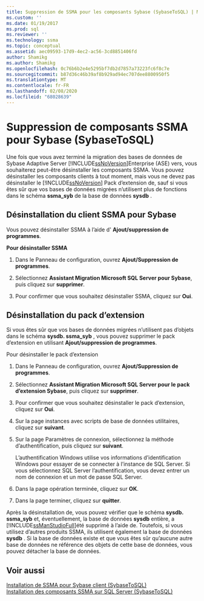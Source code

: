 ```yaml
---
title: Suppression de SSMA pour les composants Sybase (SybaseToSQL) | Microsoft Docs
ms.custom: ''
ms.date: 01/19/2017
ms.prod: sql
ms.reviewer: ''
ms.technology: ssma
ms.topic: conceptual
ms.assetid: aec09593-17d9-4ec2-ac56-3cd8851406fd
author: Shamikg
ms.author: Shamikg
ms.openlocfilehash: 0c76b6b2e4e5295bf7db2d7857a73223fc6f8c7e
ms.sourcegitcommit: b87d36c46b39af8b929ad94ec707dee8800950f5
ms.translationtype: MT
ms.contentlocale: fr-FR
ms.lasthandoff: 02/08/2020
ms.locfileid: "68028639"
---
```

# <a name="removing-ssma-for-sybase-components-sybasetosql"></a>Suppression de composants SSMA pour Sybase (SybaseToSQL)
Une fois que vous avez terminé la migration des bases de données de Sybase Adaptive Server [!INCLUDE[ssNoVersion](../../includes/ssnoversion-md.md)]Enterprise (ASE) vers, vous souhaiterez peut-être désinstaller les composants SSMA. Vous pouvez désinstaller les composants clients à tout moment, mais vous ne devez pas désinstaller le [!INCLUDE[ssNoVersion](../../includes/ssnoversion-md.md)] Pack d’extension de, sauf si vous êtes sûr que vos bases de données migrées n’utilisent plus de fonctions dans le schéma **ssma_syb** de la base de données **sysdb** .  
  
## <a name="uninstalling-the-ssma-for-sybase-client"></a>Désinstallation du client SSMA pour Sybase  
Vous pouvez désinstaller SSMA à l’aide d' **Ajout/suppression de programmes**.  
  
**Pour désinstaller SSMA**  
  
1.  Dans le Panneau de configuration, ouvrez **Ajout/Suppression de programmes**.  
  
2.  Sélectionnez **Assistant Migration Microsoft SQL Server pour Sybase**, puis cliquez sur **supprimer**.  
  
3.  Pour confirmer que vous souhaitez désinstaller SSMA, cliquez sur **Oui**.  
  
## <a name="uninstalling-the-extension-pack"></a>Désinstallation du pack d’extension  
Si vous êtes sûr que vos bases de données migrées n’utilisent pas d’objets dans le schéma **sysdb. ssma_syb** , vous pouvez supprimer le pack d’extension en utilisant **Ajout/suppression de programmes**.  
  
Pour désinstaller le pack d’extension  
  
1.  Dans le Panneau de configuration, ouvrez **Ajout/Suppression de programmes**.  
  
2.  Sélectionnez **Assistant Migration Microsoft SQL Server pour le pack d’extension Sybase**, puis cliquez sur **supprimer**.  
  
3.  Pour confirmer que vous souhaitez désinstaller le pack d’extension, cliquez sur **Oui**.  
  
4.  Sur la page instances avec scripts de base de données utilitaires, cliquez sur **suivant**.  
  
5.  Sur la page Paramètres de connexion, sélectionnez la méthode d’authentification, puis cliquez sur **suivant**.  
  
    L’authentification Windows utilise vos informations d’identification Windows pour essayer de se connecter à l’instance de SQL Server. Si vous sélectionnez SQL Server l’authentification, vous devez entrer un nom de connexion et un mot de passe SQL Server.  
  
6.  Dans la page opération terminée, cliquez sur **OK**.  
  
7.  Dans la page terminer, cliquez sur **quitter**.  
  
Après la désinstallation de, vous pouvez vérifier que le schéma **sysdb. ssma_syb** et, éventuellement, la base de données **sysdb** entière, a [!INCLUDE[ssManStudioFull](../../includes/ssmanstudiofull-md.md)]été supprimé à l’aide de. Toutefois, si vous utilisez d’autres produits SSMA, ils utilisent également la base de données **sysdb** . Si la base de données existe et que vous êtes sûr qu’aucune autre base de données ne référence des objets de cette base de données, vous pouvez détacher la base de données.  
  
## <a name="see-also"></a>Voir aussi  
[Installation de SSMA pour Sybase client &#40;SybaseToSQL&#41;](../../ssma/sybase/installing-ssma-for-sybase-client-sybasetosql.md)  
[Installation des composants SSMA sur SQL Server &#40;SybaseToSQL&#41;](../../ssma/sybase/installing-ssma-components-on-sql-server-sybasetosql.md)  
  
